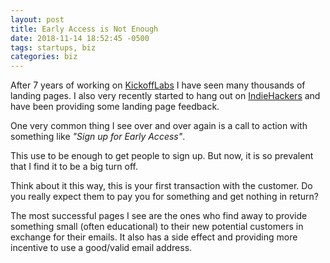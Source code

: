 ```yaml
---
layout: post
title: Early Access is Not Enough
date: 2018-11-14 18:52:45 -0500
tags: startups, biz
categories: biz
---
```


After 7 years of working on [KickoffLabs](https://kickoffabs.com) I have seen many thousands of landing pages. I also very recently started to hang out on [IndieHackers](https://www.indiehackers.com) and have been providing some landing page feedback. 

One very common thing I see over and over again is a call to action with something like _"Sign up for Early Access"_. 

This use to be enough to get people to sign up. But now, it is so prevalent that I find it to be a big turn off. 

Think about it this way, this is your first transaction with the customer. Do you really expect them to pay you for something and get nothing in return?

The most successful pages I see are the ones who find away to provide something small (often educational) to their new potential customers in exchange for their emails. It also has a side effect and providing more incentive to use a good/valid email address.